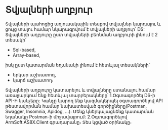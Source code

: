 # Տվյալների աղբյուր
Տվյալների պահոցից աղյուսակային տեսքով տվյալներ կարդալու և ցույց տալու համար նկարագրվում է տվյալների աղբյուր՝ DS:
Տվյալների աղբյուրը ըստ տվյալների բեռնման աղբյուրի լինում է 2 տեսակի՝
- Sql-based,
- Array-based,

իսկ ըստ կատարման եղանակի լինում է հետևյալ տեսակների՝
- երկար աշխատող,
- կարճ աշխատող։


Տվյալների աղբյուրը կատարելու և տվյալները ստանալու համար առաջարկում ենք հետևյալ տարբերակները՝
1.Օգտագործել DS-ի API-Ի կանչերը։ Կանչը կարող ենք կազմակերպել օգտագործելով API թեստավորման համար նախատեսված գործիքները(Postman, Swagger, Insomnia, Apidog, ...): Մենք կներկայացնենք կատարման եղանակը Postman-ի միջավայրում։
2.Օգտագործելով ArmSoft.AS8X.Client գրադարանը։ Տես կցված օրինակը։

